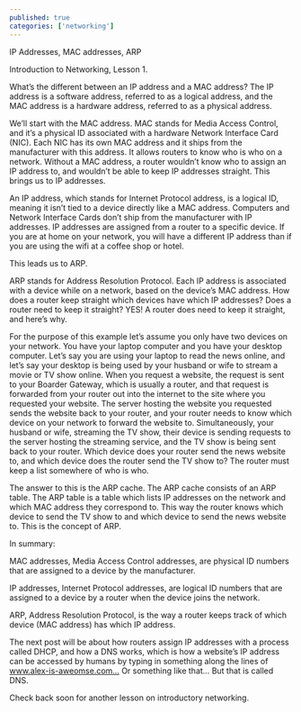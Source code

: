 ```yaml
---
published: true 
categories: ['networking']
---
```

IP Addresses, MAC addresses, ARP

Introduction to Networking, Lesson 1.

What’s the different between an IP address and a MAC address? 
The IP address is a software address, referred to as a logical address, and the MAC address is a hardware address, referred to as a physical address. 

We’ll start with the MAC address. MAC stands for Media Access Control, and it’s a physical ID associated with a hardware Network Interface Card (NIC). Each NIC has its own MAC address and it ships from the manufacturer with this address. It allows routers to know who is who on a network. Without a MAC address, a router wouldn’t know who to assign an IP address to, and wouldn’t be able to keep IP addresses straight. This brings us to IP addresses.

An IP address, which stands for Internet Protocol address, is a logical ID, meaning it isn’t tied to a device directly like a MAC address. Computers and Network Interface Cards don’t ship from the manufacturer with IP addresses. IP addresses are assigned from a router to a specific device. If you are at home on your network, you will have a different IP address than if you are using the wifi at a coffee shop or hotel.

This leads us to ARP.

ARP stands for Address Resolution Protocol. Each IP address is associated with a device while on a network, based on the device’s MAC address. How does a router keep straight which devices have which IP addresses? Does a router need to keep it straight? YES! A router does need to keep it straight, and here’s why. 

For the purpose of this example let’s assume you only have two devices on your network. You have your laptop computer and you have your desktop computer. Let’s say you are using your laptop to read the news online, and let’s say your desktop is being used by your husband or wife to stream a movie or TV show online. When you request a website, the request is sent to your Boarder Gateway, which is usually a router, and that request is forwarded from your router out into the internet to the site where you requested your website. The server hosting the website you requested sends the website back to your router, and your router needs to know which device on your network to forward the website to. Simultaneously, your husband or wife, streaming the TV show, their device is sending requests to the server hosting the streaming service, and the TV show is being sent back to your router. Which device does your router send the news website to, and which device does the router send the TV show to? 
The router must keep a list somewhere of who is who. 

The answer to this is the ARP cache. The ARP cache consists of an ARP table. The ARP table is a table which lists IP addresses on the network and which MAC address they correspond to. This way the router knows which device to send the TV show to and which device to send the news website to. This is the concept of ARP.

In summary:  

MAC addresses, Media Access Control addresses, are physical ID numbers that are assigned to a device by the manufacturer. 

IP addresses, Internet Protocol addresses, are logical ID numbers that are assigned to a device by a router when the device joins the network. 

ARP, Address Resolution Protocol, is the way a router keeps track of which device (MAC address) has which IP address.

The next post will be about how routers assign IP addresses with a process called DHCP, and how a DNS works, which is how a website’s IP address can be accessed by humans by typing in something along the lines of www.alex-is-aweomse.com… Or something like that… But that is called DNS.

Check back soon for another lesson on introductory networking.

